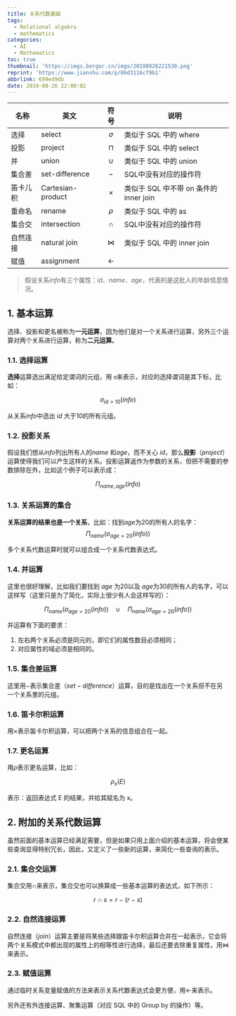 ```yaml
---
title: 关系代数基础
tags:
  - Relational algebra
  - mathematics
categories:
  - AI
  - Mathematics
toc: true
thumbnail: 'https://imgs.borgor.cn/imgs/20190826221530.png'
reprint: 'https://www.jianshu.com/p/0bd3116cf9b1'
abbrlink: 699ed9db
date: 2019-08-26 22:00:02
---
```


| 名称     | 英文              | 符号     | 说明                                   |
| -------- | ----------------- | :--------: | -------------------------------------- |
| 选择     | select            | $\sigma$ | 类似于 SQL 中的 where                  |
| 投影     | project           | $\sqcap$ | 类似于 SQL 中的 select                 |
| 并       | union             | $\cup$   | 类似于 SQL 中的 union                  |
| 集合差   | set-difference    | $-$      | SQL中没有对应的操作符                  |
| 笛卡儿积 | Cartesian-product | $\times$ | 类似于 SQL 中不带 on 条件的 inner join |
| 重命名   | rename            | $\rho$   | 类似于 SQL 中的 as                     |
| 集合交   | intersection      | $\cap$   | SQL中没有对应的操作符                  |
| 自然连接 | natural join      | $\Join$  | 类似于 SQL 中的 inner join             |
| 赋值     | assignment        | ←        |                                        |

<!-- more -->

> 假设关系$info$有三个属性：$id$、$name$、$age$，代表的是这批人的年龄信息情况。

## 1. 基本运算

选择、投影和更名被称为**一元运算**，因为他们是对一个关系进行运算，另外三个运算对两个关系进行运算，称为**二元运算**。

### 1.1. 选择运算

**选择**运算选出满足给定谓词的元组，用 `σ`来表示，对应的选择谓词是其下标，比如：


$$
\sigma_{id \gt 10} (info)
$$

从关系$info$中选出 $id$ 大于$10$的所有元组。

### 1.2. 投影关系

假设我们想从$info$列出所有人的$name$ 和$age$，而不关心 $id$，那么**投影**（$project$）运算使得我们可以产生这样的关系。投影运算返作为参数的关系，但把不需要的参数排除在外，比如这个例子可以表示成：


$$
\Pi_{name,age}(info)
$$

### 1.3. 关系运算的集合

**关系运算的结果也是一个关系**，比如：找到$age$为$20$的所有人的名字：
$$
\Pi_{name}(σ_{age=20}(info))
$$

多个关系代数运算时就可以组合成一个关系代数表达式。

### 1.4. 并运算

这里也很好理解，比如我们要找到 $age$ 为20以及 $age$为30的所有人的名字，可以这样写（这里只是为了简化，实际上很少有人会这样写的）：

$$
\Pi_{name} (\sigma_{age=20} (info)) \quad \cup \quad \Pi_{name} (\sigma_{age=20} (info))
$$

并运算有下面的要求：

1. 左右两个关系必须是同元的，即它们的属性数目必须相同；
2. 对应属性的域必须是相同的。

### 1.5. 集合差运算

这里用$-$表示集合差（$set-difference$）运算，目的是找出在一个关系但不在另一个关系里的元组。

### 1.6. 笛卡尔积运算

用$\times$表示笛卡尔积运算，可以把两个关系的信息组合在一起。

### 1.7. 更名运算

用$\rho$表示更名运算，比如：

$$
\rho_x(E)
$$

表示：返回表达式 E 的结果，并给其赋名为 x。

## 2. 附加的关系代数运算

虽然前面的基本运算已经满足需要，但是如果只用上面介绍的基本运算，将会使某些查询显得特别冗长，因此，又定义了一些新的运算，来简化一些查询的表示。

### 2.1. 集合交运算

集合交用$\cap$来表示，集合交也可以换算成一些基本运算的表达式，如下所示：

$$
r\ \cap \ s= r\ -\ (r\ -\ s)
$$

### 2.2. 自然连接运算

自然连接（$join$）运算主要是将某些选择跟笛卡尔积运算合并在一起表示，它会将两个关系模式中都出现的属性上的相等性进行选择，最后还要去除重复属性，用$\Join$来表示。

### 2.3. 赋值运算

通过临时关系变量赋值的方法来表示关系代数表达式会更方便，用$\longleftarrow$来表示。

另外还有外连接运算、聚集运算（对应 SQL 中的 Group by 的操作）等。